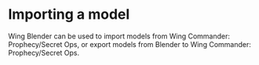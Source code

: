 Importing a model
=================

Wing Blender can be used to import models from Wing Commander: Prophecy/Secret
Ops, or export models from Blender to Wing Commander: Prophecy/Secret Ops.
